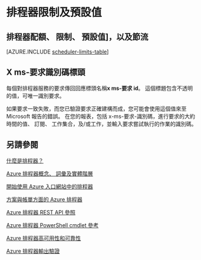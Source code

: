 <properties
 pageTitle="排程器限制及預設值"
 description="排程器限制及預設值"
 services="scheduler"
 documentationCenter=".NET"
 authors="derek1ee"
 manager="kevinlam1"
 editor=""/>
<tags
 ms.service="scheduler"
 ms.workload="infrastructure-services"
 ms.tgt_pltfrm="na"
 ms.devlang="dotnet"
 ms.topic="article"
 ms.date="08/18/2016"
 ms.author="deli"/>

# <a name="scheduler-limits-and-defaults"></a>排程器限制及預設值

## <a name="scheduler-quotas-limits-defaults-and-throttles"></a>排程器配額、 限制、 預設值]，以及節流

[AZURE.INCLUDE [scheduler-limits-table](../../includes/scheduler-limits-table.md)]

## <a name="the-x-ms-request-id-header"></a>X ms-要求識別碼標頭

每個對排程器服務的要求傳回回應標頭名稱**x ms-要求 id**。 這個標題包含不透明的值，可唯一識別要求。

如果要求一致失敗，而您已驗證要求正確建構而成，您可能會使用這個值來至 Microsoft 報告的錯誤。 在您的報表，包括 x-ms-要求-識別碼，進行要求的大約時間的值、 訂閱、 工作集合，及/或工作，並輸入要求嘗試執行的作業的識別碼。

## <a name="see-also"></a>另請參閱


 [什麼是排程器？](scheduler-intro.md)

 [Azure 排程器概念、 詞彙及實體階層](scheduler-concepts-terms.md)

 [開始使用 Azure 入口網站中的排程器](scheduler-get-started-portal.md)

 [方案與帳單方面的 Azure 排程器](scheduler-plans-billing.md)

 [Azure 排程器 REST API 參照](https://msdn.microsoft.com/library/mt629143)

 [Azure 排程器 PowerShell cmdlet 參考](scheduler-powershell-reference.md)

 [Azure 排程器高可用性和可靠性](scheduler-high-availability-reliability.md)

 [Azure 排程器輸出驗證](scheduler-outbound-authentication.md)
